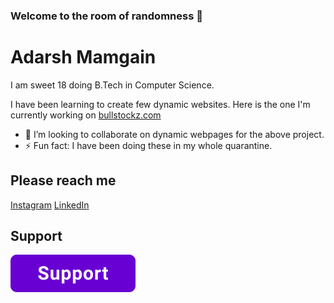 ### Welcome to the room of randomness 👋

# Adarsh Mamgain

I am sweet 18 doing B.Tech in Computer Science.

I have been learning to create few dynamic websites. Here is the one I'm currently working on [bullstockz.com](http://bullstockz.com)


- 👯 I’m looking to collaborate on dynamic webpages for the above project.
- ⚡ Fun fact: I have been doing these in my whole quarantine.

## Please reach me

[Instagram](https://instagram.com/_.mangya._)
[LinkedIn](https://www.linkedin.com/in/adarsh-mamgain-b091031b6/)

## Support
[![DONATE](button.png)](https://pages.razorpay.com/donate_adarsh_mamgain)
<!--
**adarsh-mamgain/adarsh-mamgain** is a ✨ _special_ ✨ repository because its `README.md` (this file) appears on your GitHub profile.

Here are some ideas to get you started:

- 🔭 I’m currently working on ...
- 🌱 I’m currently learning ...
- 🤔 I’m looking for help with ...
- 💬 Ask me about ...
- 📫 How to reach me: ...
- 😄 Pronouns: ...
- ⚡ Fun fact: ...
-->
